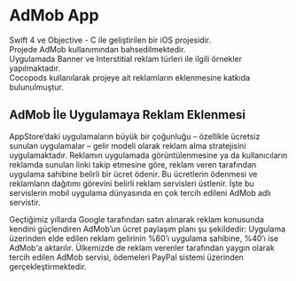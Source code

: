 # AdMob App
Swift 4 ve Objective - C ile geliştirilen bir iOS projesidir. <br>
Projede AdMob kullanımından bahsedilmektedir. <br>
Uygulamada Banner ve Interstitial reklam türleri ile ilgili örnekler yapılmaktadır. <br>
Cocopods kullanılarak projeye ait reklamların eklenmesine katkıda bulunulmuştur.  <br>


## AdMob İle Uygulamaya Reklam Eklenmesi

AppStore’daki uygulamaların büyük bir çoğunluğu – özellikle ücretsiz sunulan uygulamalar – gelir modeli olarak reklam alma stratejisini uygulamaktadır. Reklamın uygulamada görüntülenmesine ya da kullanıcıların reklamda sunulan linki takip etmesine göre, reklam veren tarafından uygulama sahibine belirli bir ücret ödenir. Bu ücretlerin ödenmesi ve reklamların dağıtımı görevini belirli reklam servisleri üstlenir. İşte bu servislerin mobil uygulama dünyasında en çok tercih edileni AdMob adlı servistir.

Geçtiğimiz yıllarda Google tarafından satın alınarak reklam konusunda kendini güçlendiren AdMob’un ücret paylaşım planı şu şekildedir: Uygulama üzerinden elde edilen reklam gelirinin %60’ı uygulama sahibine, %40’ı ise AdMob'a aktarılır. Ülkemizde de reklam verenler tarafından yaygın olarak tercih edilen AdMob servisi, ödemeleri PayPal sistemi üzerinden gerçekleştirmektedir. 

